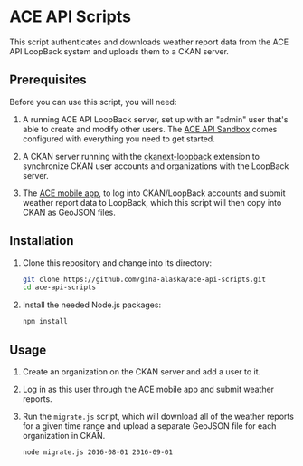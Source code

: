 # ACE API Scripts

This script authenticates and downloads weather report data from the ACE API LoopBack system and uploads them to a CKAN server.

## Prerequisites

Before you can use this script, you will need:

1. A running ACE API LoopBack server, set up with an "admin" user that's able to create and modify other users. The [ACE API Sandbox](https://github.com/cstephen/ace-api-sandbox) comes configured with everything you need to get started.

1. A CKAN server running with the [ckanext-loopback](https://github.com/gina-alaska/ckanext-loopback) extension to synchronize CKAN user accounts and organizations with the LoopBack server.

1. The [ACE mobile app](https://github.com/ua-snap/ace-cordova-app), to log into CKAN/LoopBack accounts and submit weather report data to LoopBack, which this script will then copy into CKAN as GeoJSON files.

## Installation

1. Clone this repository and change into its directory:

   ```bash
   git clone https://github.com/gina-alaska/ace-api-scripts.git
   cd ace-api-scripts
   ```

1. Install the needed Node.js packages:

   ```bash
   npm install
   ```

## Usage

1. Create an organization on the CKAN server and add a user to it.

1. Log in as this user through the ACE mobile app and submit weather reports.

1. Run the `migrate.js` script, which will download all of the weather reports for a given time range and upload a separate GeoJSON file for each organization in CKAN.

   ```bash
   node migrate.js 2016-08-01 2016-09-01
   ```
